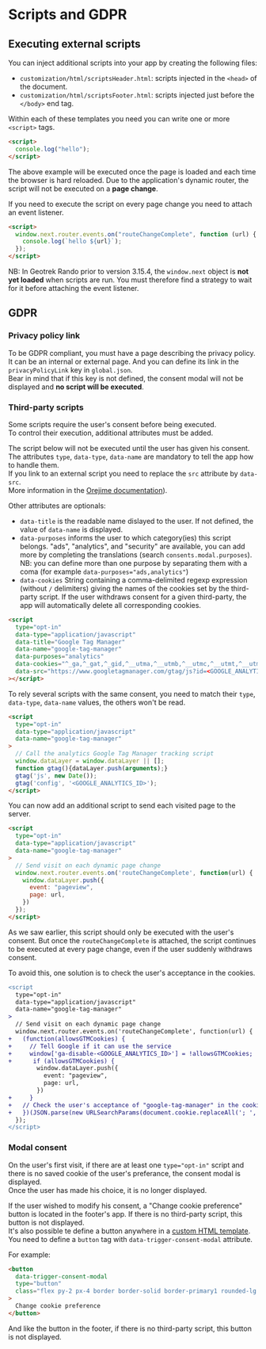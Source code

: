# Scripts and GDPR

## Executing external scripts

You can inject additional scripts into your app by creating the following files:

- `customization/html/scriptsHeader.html`: scripts injected in the `<head>` of the document.
- `customization/html/scriptsFooter.html`: scripts injected just before the `</body>` end tag.

Within each of these templates you need you can write one or more `<script>` tags.

```html
<script>
  console.log("hello");
</script>
```

The above example will be executed once the page is loaded and each time the browser is hard reloaded. Due to the application's dynamic router, the script will not be executed on a **page change**.

If you need to execute the script on every page change you need to attach an event listener.

```html
<script>
  window.next.router.events.on("routeChangeComplete", function (url) {
    console.log(`hello ${url}`);
  });
</script>
```

NB: In Geotrek Rando prior to version 3.15.4, the `window.next` object is **not yet loaded** when scripts are run. You must therefore find a strategy to wait for it before attaching the event listener.

## GDPR

### Privacy policy link

To be GDPR compliant, you must have a page describing the privacy policy.  
It can be an internal or external page. And you can define its link in the `privacyPolicyLink` key in `global.json`.  
Bear in mind that if this key is not defined, the consent modal will not be displayed and **no script will be executed**.

### Third-party scripts

Some scripts require the user's consent before being executed.  
To control their execution, additional attributes must be added.

The script below will not be executed until the user has given his consent.  
The attributes `type`, `data-type`, `data-name` are mandatory to tell the app how to handle them.  
If you link to an external script you need to replace the `src` attribute by `data-src`.  
More information in the [Orejime documentation](https://github.com/empreinte-digitale/orejime/#third-party-script-tags-change)).

Other attributes are optionals:

- `data-title` is the readable name dislayed to the user. If not defined, the value of `data-name` is displayed.
- `data-purposes` informs the user to which category(ies) this script belongs. "ads", "analytics", and "security" are available, you can add more by completing the translations (search `consents.modal.purposes`). NB: you can define more than one purpose by separating them with a coma (for example `data-purposes="ads,analytics"`)
- `data-cookies` String containing a comma-delimited regexp expression (without `/` delimiters) giving the names of the cookies set by the third-party script. If the user withdraws consent for a given third-party, the app will automatically delete all corresponding cookies.

```html
<script
  type="opt-in"
  data-type="application/javascript"
  data-title="Google Tag Manager"
  data-name="google-tag-manager"
  data-purposes="analytics"
  data-cookies="^_ga,^_gat,^_gid,^__utma,^__utmb,^__utmc,^__utmt,^__utmz"
  data-src="https://www.googletagmanager.com/gtag/js?id=<GOOGLE_ANALYTICS_ID>"
></script>
```

To rely several scripts with the same consent, you need to match their `type`, `data-type`, `data-name` values, the others won't be read.

```html
<script
  type="opt-in"
  data-type="application/javascript"
  data-name="google-tag-manager"
>
  // Call the analytics Google Tag Manager tracking script
  window.dataLayer = window.dataLayer || [];
  function gtag(){dataLayer.push(arguments);}
  gtag('js', new Date());
  gtag('config', '<GOOGLE_ANALYTICS_ID>');
</script>
```

You can now add an additional script to send each visited page to the server.

```html
<script
  type="opt-in"
  data-type="application/javascript"
  data-name="google-tag-manager"
>
  // Send visit on each dynamic page change
  window.next.router.events.on('routeChangeComplete', function(url) {
    window.dataLayer.push({
      event: "pageview",
      page: url,
    })
  });
</script>
```

As we saw earlier, this script should only be executed with the user's consent. But once the `routeChangeComplete` is attached, the script continues to be executed at every page change, even if the user suddenly withdraws consent.

To avoid this, one solution is to check the user's acceptance in the cookies.

```diff
<script
  type="opt-in"
  data-type="application/javascript"
  data-name="google-tag-manager"
>
  // Send visit on each dynamic page change
  window.next.router.events.on('routeChangeComplete', function(url) {
+   (function(allowsGTMCookies) {
+     // Tell Google if it can use the service
+     window['ga-disable-<GOOGLE_ANALYTICS_ID>'] = !allowsGTMCookies;
+      if (allowsGTMCookies) {
        window.dataLayer.push({
          event: "pageview",
          page: url,
        })
+     }
+   // Check the user's acceptance of "google-tag-manager" in the cookies
+   })(JSON.parse(new URLSearchParams(document.cookie.replaceAll('; ', '&')).get('orejime') ?? null)?.["google-tag-manager"]);
  });
</script>
```

### Modal consent

On the user's first visit, if there are at least one `type="opt-in"` script and there is no saved cookie of the user's preferance, the consent modal is displayed.  
Once the user has made his choice, it is no longer displayed.

If the user wished to modify his consent, a "Change cookie preference" button is located in the footer's app. If there is no third-party script, this button is not displayed.  
It's also possible te define a button anywhere in a [custom HTML template](customization.md#html--scripts). You need to define a `button` tag with `data-trigger-consent-modal` attribute.

For example:

```html
<button
  data-trigger-consent-modal
  type="button"
  class="flex py-2 px-4 border border-solid border-primary1 rounded-lg text-sm text-primary1 bg-white font-semibold transition transition-color hover:bg-primary2 focus:bg-primary2"
>
  Change cookie preference
</button>
```

And like the button in the footer, if there is no third-party script, this button is not displayed.
